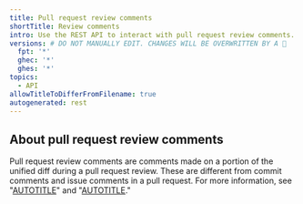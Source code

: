 ```yaml
---
title: Pull request review comments
shortTitle: Review comments
intro: Use the REST API to interact with pull request review comments.
versions: # DO NOT MANUALLY EDIT. CHANGES WILL BE OVERWRITTEN BY A 🤖
  fpt: '*'
  ghec: '*'
  ghes: '*'
topics:
  - API
allowTitleToDifferFromFilename: true
autogenerated: rest
---
```


## About pull request review comments

Pull request review comments are comments made on a portion of the unified diff during a pull request review. These are different from commit comments and issue comments in a pull request. For more information, see "[AUTOTITLE](/rest/commits/comments)" and "[AUTOTITLE](/rest/issues/comments)."

<!-- Content after this section is automatically generated -->
